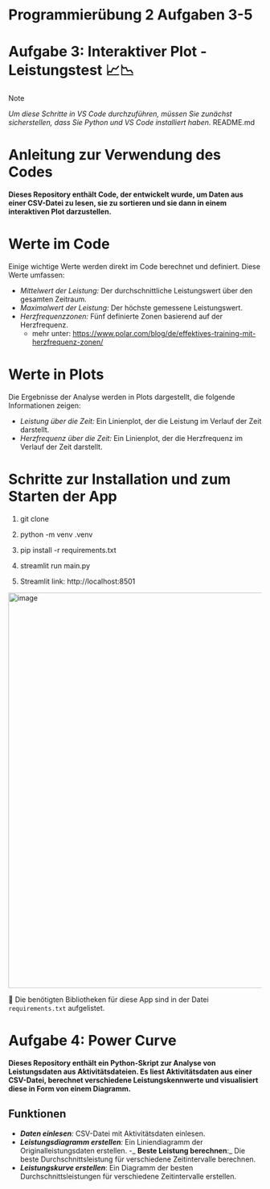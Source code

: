 # Programmierübung 2 Aufgaben 3-5

# Aufgabe 3: Interaktiver Plot - Leistungstest :chart_with_upwards_trend::chart_with_downwards_trend:
> [!NOTE]
>_Um diese Schritte in VS Code durchzuführen, müssen Sie zunächst sicherstellen, dass Sie Python und VS Code installiert haben._
README.md
# Anleitung zur Verwendung des Codes
**Dieses Repository enthält Code, der entwickelt wurde, um Daten aus einer CSV-Datei zu lesen, sie zu sortieren und sie dann in einem interaktiven Plot darzustellen.**
# Werte im Code

Einige wichtige Werte werden direkt im Code berechnet und definiert. Diese Werte umfassen:

- _Mittelwert der Leistung:_ Der durchschnittliche Leistungswert über den gesamten Zeitraum.
- _Maximalwert der Leistung:_ Der höchste gemessene Leistungswert.
- _Herzfrequenzzonen:_ Fünf definierte Zonen basierend auf der Herzfrequenz.
    - mehr unter: https://www.polar.com/blog/de/effektives-training-mit-herzfrequenz-zonen/

# Werte in Plots

Die Ergebnisse der Analyse werden in Plots dargestellt, die folgende Informationen zeigen:

- _Leistung über die Zeit:_ Ein Linienplot, der die Leistung im Verlauf der Zeit darstellt.
- _Herzfrequenz über die Zeit:_ Ein Linienplot, der die Herzfrequenz im Verlauf der Zeit darstellt.

  
 # Schritte zur Installation und zum Starten der App
1. git clone

2. python -m venv .venv

3. pip install -r requirements.txt

4. streamlit run main.py

5. Streamlit link: http://localhost:8501

<img width="785" alt="image" src="https://github.com/svenjamariko/Aufgabe_3_5/assets/163292776/e5d578e1-0a23-4d53-a56d-c7154da619a3">



:round_pushpin: Die benötigten Bibliotheken für diese App sind in der Datei `requirements.txt` aufgelistet.

# Aufgabe 4: Power Curve

**Dieses Repository enthält ein Python-Skript zur Analyse von Leistungsdaten aus Aktivitätsdateien. Es liest Aktivitätsdaten aus einer CSV-Datei, berechnet verschiedene Leistungskennwerte und visualisiert diese in Form von einem Diagramm.**

## Funktionen

- _**Daten einlesen**:_ CSV-Datei mit Aktivitätsdaten einlesen.
- _**Leistungsdiagramm erstellen**:_ Ein Liniendiagramm der Originalleistungsdaten erstellen.
-_ **Beste Leistung berechnen**:_ Die beste Durchschnittsleistung für verschiedene Zeitintervalle berechnen.
- _**Leistungskurve erstellen**_: Ein Diagramm der besten Durchschnittsleistungen für verschiedene Zeitintervalle erstellen.




